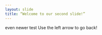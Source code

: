 ```yaml
---
layout: slide
title: “Welcome to our second slide!”
---
```

even newer test
Use the left arrow to go back!
